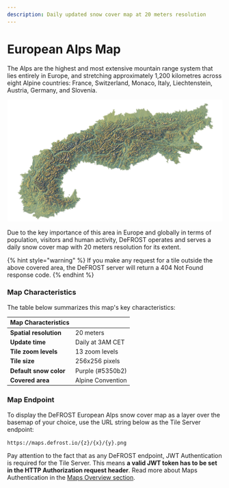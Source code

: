 ```yaml
---
description: Daily updated snow cover map at 20 meters resolution
---
```


# European Alps Map

The Alps are the highest and most extensive mountain range system that lies entirely in Europe, and stretching approximately 1,200 kilometres across eight Alpine countries: France, Switzerland, Monaco, Italy, Liechtenstein, Austria, Germany, and Slovenia.

![The DeFROST Map for the European Alps coverage area, as per the Alpine Convention](../.gitbook/assets/alpine_higher_respng.png)

Due to the key importance of this area in Europe and globally in terms of population, visitors and human activity, DeFROST operates and serves a daily snow cover map with 20 meters resolution for its extent.

{% hint style="warning" %}
If you make any request for a tile outside the above covered area, the DeFROST server will return a 404 Not Found response code. 
{% endhint %}

### Map Characteristics

The table below summarizes this map's key characteristics: 

| **Map Characteristics** |  |
| :--- | :--- |
| **Spatial resolution** | 20 meters |
| **Update time** | Daily at 3AM CET |
| **Tile zoom levels** | 13 zoom levels |
| **Tile size** | 256x256 pixels |
| **Default snow color** | Purple \(\#5350b2\) |
| **Covered area** | Alpine Convention |

### Map Endpoint

To display the DeFROST European Alps snow cover map as a layer over the basemap of your choice, use the URL string below as the Tile Server endpoint:

```http
https://maps.defrost.io/{z}/{x}/{y}.png
```

Pay attention to the fact that as any DeFROST endpoint, JWT Authentication is required for the Tile Server. This means **a valid JWT token has to be set in the HTTP Authorization request header**. Read more about Maps Authentication in the [Maps Overview section](maps-overview.md#maps-authentication-json-web-tokens). 

